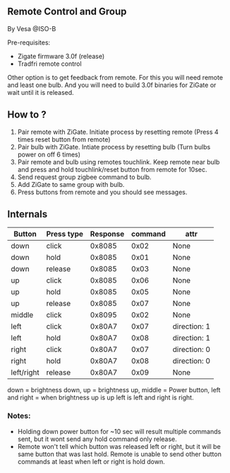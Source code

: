 ## Remote Control and Group
By Vesa @ISO-B

Pre-requisites:
- Zigate firmware 3.0f (release)
- Tradfri remote control

Other option is to get feedback from remote. For this you will need remote and least one bulb. And you will need to build 3.0f binaries for ZiGate or wait until it is released.

## How to ?
1. Pair remote with ZiGate. Initiate process by resetting remote (Press 4 times reset button from remote)
1. Pair bulb with ZiGate. Intiate process by resetting bulb (Turn bulbs power on off 6 times)
1. Pair remote and bulb using remotes touchlink. Keep remote near bulb and press and hold touchlink/reset button from remote for 10sec.
1. Send request group zigbee command to bulb.
1. Add ZiGate to same group with bulb.
1. Press buttons from remote and you should see messages.

## Internals

|Button 	| Press type 	| Response 	| command 	| attr |
| ------------- | ------------- | ------------- | ------------- | ---- |
|down 	| click 	| 0x8085 	| 0x02 	| None |
|down 	| hold 	| 0x8085 	| 0x01 	| None | 
|down 	| release 	| 0x8085 	| 0x03 	| None |
|up 	| click 	| 0x8085 	| 0x06 	| None |
|up 	| hold 	| 0x8085 	| 0x05 	 | None | 
|up 	| release 	| 0x8085 	| 0x07 	| None| 
|middle 	| click 	| 0x8095 	| 0x02 	| None |
|left 	| click 	| 0x80A7 	| 0x07 	| direction: 1 |
|left 	| hold 	| 0x80A7 	| 0x08 	| direction: 1|
|right 	| click 	| 0x80A7 	| 0x07 	| direction: 0 |
|right 	| hold 	| 0x80A7 	| 0x08 	| direction: 0 |
|left/right 	|release 	| 0x80A7 	| 0x09 	| None |

down = brightness down, up = brightness up,
middle = Power button,
left and right = when brightness up is up left is left and right is right.

### Notes:
* Holding down power button for ~10 sec will result multiple commands sent, but it wont send any hold command only release.
* Remote won't tell which button was released left or right, but it will be same button that was last hold. Remote is unable to send other button commands at least when left or right is hold down.